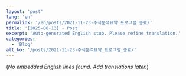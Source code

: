 ```yaml
---
layout: 'post'
lang: 'en'
permalink: '/en/posts/2021-11-23-주식분석요약_프로그램_종료/'
title: '[2025-08-13] - Post'
excerpt: 'Auto-generated English stub. Please refine translation.'
categories:
  - 'Blog'
alt_ko: '/posts/2021-11-23-주식분석요약_프로그램_종료/'
---
```


(*No embedded English lines found. Add translations later.*)
